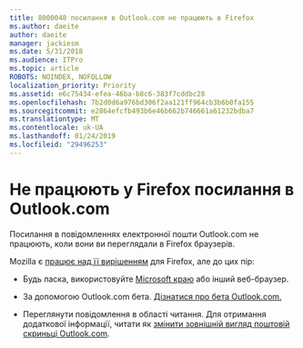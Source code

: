 ```yaml
---
title: 8000048 посилання в Outlook.com не працюють в Firefox
ms.author: daeite
author: daeite
manager: jackiesm
ms.date: 5/31/2018
ms.audience: ITPro
ms.topic: article
ROBOTS: NOINDEX, NOFOLLOW
localization_priority: Priority
ms.assetid: e6c75434-efea-46ba-b8c6-383f7cddbc28
ms.openlocfilehash: 7b2d0d6a976bd306f2aa121ff964cb3b6b0fa155
ms.sourcegitcommit: e2864efcfb493b6e46b662b746661a61232bdba7
ms.translationtype: MT
ms.contentlocale: uk-UA
ms.lasthandoff: 01/24/2019
ms.locfileid: "29496253"
---
```

# <a name="links-in-outlookcom-dont-work-in-firefox"></a>Не працюють у Firefox посилання в Outlook.com

Посилання в повідомленнях електронної пошти Outlook.com не працюють, коли вони ви переглядали в Firefox браузерів.
  
Mozilla є [працює над її вирішенням](https://go.microsoft.com/fwlink/p/?linkid=2001502&amp;clcid=0x409) для Firefox, але до цих пір: 
  
- Будь ласка, використовуйте [Microsoft краю](https://go.microsoft.com/fwlink/p/?linkid=2001503&amp;clcid=0x409) або інший веб-браузер. 
    
- За допомогою Outlook.com бета. [Дізнатися про бета Outlook.com.](https://go.microsoft.com/fwlink/p/?linkid=874356&amp;clcid=0x409)
    
- Переглянути повідомлення в області читання. Для отримання додаткової інформації, читати як [змінити зовнішній вигляд поштовій скриньці Outlook.com](https://go.microsoft.com/fwlink/p/?linkid=2001401&amp;clcid=0x409).
    

